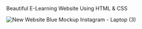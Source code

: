 Beautiful E-Learning Website Using HTML & CSS

![New Website Blue Mockup Instagram - Laptop (3)](https://user-images.githubusercontent.com/75903935/172596908-dc9bb821-4357-458f-971f-d307dc236cc8.gif) 
